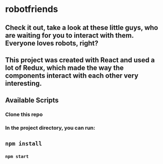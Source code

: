 # robotfriends

## Check it out, take a look at these little guys, who are waiting for you to interact with them. Everyone loves robots, right?

## This project was created with React and used a lot of Redux, which made the way the components interact with each other very interesting.

## Available Scripts

### Clone this repo
### In the project directory, you can run:

##  `npm install`
### `npm start`
